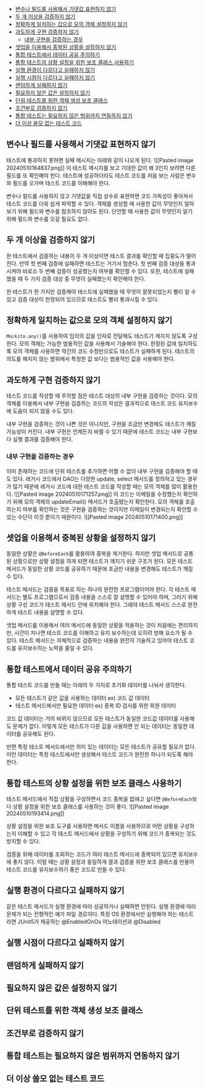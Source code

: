 - [변수나 필드를 사용해서 기댓값 표현하지 않기](#%EB%B3%80%EC%88%98%EB%82%98%20%ED%95%84%EB%93%9C%EB%A5%BC%20%EC%82%AC%EC%9A%A9%ED%95%B4%EC%84%9C%20%EA%B8%B0%EB%8C%93%EA%B0%92%20%ED%91%9C%ED%98%84%ED%95%98%EC%A7%80%20%EC%95%8A%EA%B8%B0)
- [두 개 이상을 검증하지 않기](#%EB%91%90%20%EA%B0%9C%20%EC%9D%B4%EC%83%81%EC%9D%84%20%EA%B2%80%EC%A6%9D%ED%95%98%EC%A7%80%20%EC%95%8A%EA%B8%B0)
- [정확하게 일치하는 값으로 모의 객체 설정하지 않기](#%EC%A0%95%ED%99%95%ED%95%98%EA%B2%8C%20%EC%9D%BC%EC%B9%98%ED%95%98%EB%8A%94%20%EA%B0%92%EC%9C%BC%EB%A1%9C%20%EB%AA%A8%EC%9D%98%20%EA%B0%9D%EC%B2%B4%20%EC%84%A4%EC%A0%95%ED%95%98%EC%A7%80%20%EC%95%8A%EA%B8%B0)
- [과도하게 구현 검증하지 않기](#%EA%B3%BC%EB%8F%84%ED%95%98%EA%B2%8C%20%EA%B5%AC%ED%98%84%20%EA%B2%80%EC%A6%9D%ED%95%98%EC%A7%80%20%EC%95%8A%EA%B8%B0)
	- [내부 구현을 검증하는 경우](#%EB%82%B4%EB%B6%80%20%EA%B5%AC%ED%98%84%EC%9D%84%20%EA%B2%80%EC%A6%9D%ED%95%98%EB%8A%94%20%EA%B2%BD%EC%9A%B0)
- [셋업을 이용해서 중복된 상황을 설정하지 않기](#%EC%85%8B%EC%97%85%EC%9D%84%20%EC%9D%B4%EC%9A%A9%ED%95%B4%EC%84%9C%20%EC%A4%91%EB%B3%B5%EB%90%9C%20%EC%83%81%ED%99%A9%EC%9D%84%20%EC%84%A4%EC%A0%95%ED%95%98%EC%A7%80%20%EC%95%8A%EA%B8%B0)
- [통합 테스트에서 데이터 공유 주의하기](#%ED%86%B5%ED%95%A9%20%ED%85%8C%EC%8A%A4%ED%8A%B8%EC%97%90%EC%84%9C%20%EB%8D%B0%EC%9D%B4%ED%84%B0%20%EA%B3%B5%EC%9C%A0%20%EC%A3%BC%EC%9D%98%ED%95%98%EA%B8%B0)
- [통합 테스트의 상황 설정을 위한 보조 클래스 사용하기](#%ED%86%B5%ED%95%A9%20%ED%85%8C%EC%8A%A4%ED%8A%B8%EC%9D%98%20%EC%83%81%ED%99%A9%20%EC%84%A4%EC%A0%95%EC%9D%84%20%EC%9C%84%ED%95%9C%20%EB%B3%B4%EC%A1%B0%20%ED%81%B4%EB%9E%98%EC%8A%A4%20%EC%82%AC%EC%9A%A9%ED%95%98%EA%B8%B0)
- [실행 환경이 다르다고 실패하지 않기](#%EC%8B%A4%ED%96%89%20%ED%99%98%EA%B2%BD%EC%9D%B4%20%EB%8B%A4%EB%A5%B4%EB%8B%A4%EA%B3%A0%20%EC%8B%A4%ED%8C%A8%ED%95%98%EC%A7%80%20%EC%95%8A%EA%B8%B0)
- [실행 시점이 다르다고 실패하지 않기](#%EC%8B%A4%ED%96%89%20%EC%8B%9C%EC%A0%90%EC%9D%B4%20%EB%8B%A4%EB%A5%B4%EB%8B%A4%EA%B3%A0%20%EC%8B%A4%ED%8C%A8%ED%95%98%EC%A7%80%20%EC%95%8A%EA%B8%B0)
- [랜덤하게 실패하지 않기](#%EB%9E%9C%EB%8D%A4%ED%95%98%EA%B2%8C%20%EC%8B%A4%ED%8C%A8%ED%95%98%EC%A7%80%20%EC%95%8A%EA%B8%B0)
- [필요하지 않은 값은 설정하지 않기](#%ED%95%84%EC%9A%94%ED%95%98%EC%A7%80%20%EC%95%8A%EC%9D%80%20%EA%B0%92%EC%9D%80%20%EC%84%A4%EC%A0%95%ED%95%98%EC%A7%80%20%EC%95%8A%EA%B8%B0)
- [단위 테스트를 위한 객체 생성 보조 클래스](#%EB%8B%A8%EC%9C%84%20%ED%85%8C%EC%8A%A4%ED%8A%B8%EB%A5%BC%20%EC%9C%84%ED%95%9C%20%EA%B0%9D%EC%B2%B4%20%EC%83%9D%EC%84%B1%20%EB%B3%B4%EC%A1%B0%20%ED%81%B4%EB%9E%98%EC%8A%A4)
- [조건부로 검증하지 않기](#%EC%A1%B0%EA%B1%B4%EB%B6%80%EB%A1%9C%20%EA%B2%80%EC%A6%9D%ED%95%98%EC%A7%80%20%EC%95%8A%EA%B8%B0)
- [통합 테스트는 필요하지 않은 범위까지 연동하지 않기](#%ED%86%B5%ED%95%A9%20%ED%85%8C%EC%8A%A4%ED%8A%B8%EB%8A%94%20%ED%95%84%EC%9A%94%ED%95%98%EC%A7%80%20%EC%95%8A%EC%9D%80%20%EB%B2%94%EC%9C%84%EA%B9%8C%EC%A7%80%20%EC%97%B0%EB%8F%99%ED%95%98%EC%A7%80%20%EC%95%8A%EA%B8%B0)
- [더 이상 쓸모 없는 테스트 코드](#%EB%8D%94%20%EC%9D%B4%EC%83%81%20%EC%93%B8%EB%AA%A8%20%EC%97%86%EB%8A%94%20%ED%85%8C%EC%8A%A4%ED%8A%B8%20%EC%BD%94%EB%93%9C)

## 변수나 필드를 사용해서 기댓값 표현하지 않기
테스트에 통과하지 못하면 실패 메시지는 아래와 같이 나오게 된다.
![[Pasted image 20240510164837.png]]
이 테스트 메시지를 보고 기대한 값이 왜 3인지 보려면 다른 필드를 또 확인해야 한다.
테스트에 성공하더라도 테스트 코드를 처음 보는 사람은 변수와 필드를 오가며 테스트 코드를 이해해야 한다.

변수나 필드를 사용하지 않고 기댓값을 직접 상수로 표현하면 코드 가독성이 좋아져서 테스트 코드를 더욱 쉽게 파악할 수 있다. 객체를 생성할 때 사용한 값이 무엇인지 알아보기 위해 필드와 변수를 참조하지 않아도 된다. 단언할 때 사용한 값이 무엇인지 알기 위해 필드와 변수를 오갈 필요도 없다.

## 두 개 이상을 검증하지 않기
한 테스트에서 검증하는 내용이 두 개 이상이면 테스트 결과를 확인할 때 집중도가 떨어진다. 
만약 첫 번째 검증에 실패하면 테스트는 거기서 멈춘다. 첫 번째 검증 대상을 통과시켜야 비로소 두 번째 검증이 성공했는지 여부를 확인할 수 있다. 또한, 테스트에 실패했을 때 두 가지 검증 대상 중 무엇이 실패했는지 확인해야 한다.

한 테스트가 한 가지만 검증해야 테스트에 실패했을 때 무엇이 잘못되었는지 빨리 알 수 있고 검증 대상이 한정되어 있으므로 테스트도 빨리 통과시킬 수 있다.

## 정확하게 일치하는 값으로 모의 객체 설정하지 않기
`Mockito.any()`를 사용하여 임의의 값을 인자로 전달해도 테스트가 깨지지 않도록 구성한다.
모의 객체는 가능한 범용적인 값을 사용해서 기술해야 한다. 
한정된 값에 일치하도록 모의 객체를 사용하면 약간의 코드 수정만으로도 테스트가 실패하게 된다.
테스트의 의도를 해치지 않는 범위에서 특정한 값 보다는 범용적인 값을 사용해야 한다.

## 과도하게 구현 검증하지 않기
테스트 코드를 작성할 때 주의할 점은 테스트 대상의 내부 구현을 검증하는 것이다.
모의 객체를 이용해서 내부 구현을 검증하는 코드의 작성은 결과적으로 테스트 코드 유지보수에 도움이 되지 않을 수도 있다.

내부 구현을 검증하는 것이 나쁜 것은 아니지만, 구현을 조금만 변경해도 테스트가 깨질 가능성이 커진다.
내부 구현은 언제든지 바뀔 수 있기 때문에 테스트 코드는 내부 구현보다 실행 결과를 검증해야 한다.

### 내부 구현을 검증하는 경우
이미 존재하는 코드에 단위 테스트를 추가하면 어쩔 수 없이 내부 구현을 검증해야 할 때도 있다.
레거시 코드에서 DAO는 다양한 update, select 메서드를 정의하고 있는 경우가 많기 때문에 레거시 코드에 대한 테스트 코드를 작성할 때는 모의 객체를 많이 활용한다.
![[Pasted image 20240510171257.png]]
이 코드는 이메일을 수정했는지 확인하기 위해 모의 객체의 updateEmail() 메서드가 호출됐는지 확인한다. 모의 객체를 호출하는지 여부를 확인하는 것은 구현을 검증하는 것이지만 이메일이 변경되는지 확인할 수 있는 수단이 이것 뿐이기 때문이다.
![[Pasted image 20240510171400.png]]

## 셋업을 이용해서 중복된 상황을 설정하지 않기
동일한 상황은 `@BeforeEach`를 활용하여 중복을 제거한다.
하지만 셋업 메서드로 공통된 상황으로만 상황 설정을 하게 되면 테스트가 깨지기 쉬운 구조가 된다.
모든 테스트 메서드가 동일한 상황 코드를 공유하기 때문에 조금만 내용을 변경해도 테스트가 깨질 수 있다.

테스트 메서드는 검증을 목표로 하는 하나의 완전한 프로그램이어야 한다. 각 테스트 메서드는 별도 프로그램으로서 검증 내용을 스스로 잘 설명할 수 있어야 하며, 그러기 위해 상황 구성 코드가 테스트 메서드 안에 위치해야 한다. 그래야 테스트 메서드 스스로 완전하게 테스트 내용을 설명할 수 있다.

셋업 메서드를 이용해서 여러 메서드에 동일한 상황을 적용하는 것이 처음에는 편리하지만, 시간이 지나면 테스트 코드를 이해하고 유지 보수하는데 오히려 방해 요소가 될 수 있다. 테스트 메서드는 자체적으로 검증하는 내용을 완전히 기술하고 있어야 테스트 코드를 유지보수하는 노력을 줄일 수 있다.

## 통합 테스트에서 데이터 공유 주의하기
통합 테스트 코드를 만들 때는 아래의 두 가지로 초기화 데이터를 나눠서 생각한다.
- 모든 테스트가 같은 값을 사용하는 데이터 ex) 코드 값 데이터
- 테스트 메서드에서만 필요한 데이터 ex) 중복 ID 검사를 위한 회원 데이터

코드 값 데이터는 거의 바뀌지 않으므로 모든 테스트가 동일한 코드값 데이터를 사용해도 문제가 없다. 이렇게 모든 테스트가 다른 값을 사용하면 안 되는 데이터는 동일한 데이터를 공유해도 된다.

반면 특정 테스트 메서드에서만 의미 있는 데이터는 모든 테스트가 공유할 필요가 없다. 이런 데이터는 특정 테스트에서만 생성해서 테스트 코드가 완전한 하나가 되도록 해야 한다.

## 통합 테스트의 상황 설정을 위한 보조 클래스 사용하기
테스트 메서드에서 직접 상황을 구성하면서 코드 중복을 없애고 싶다면 `@BeforeEach`보다 상황 설정을 위한 보조 클래스를 사용하는 것이 좋다.
![[Pasted image 20240510193414.png]]

상황 설정을 위한 보조 도구를 사용하면 메서드 이름을 사용하므로 어떤 상황을 구성하는지 이해할 수 있고 각 테스트 메서드에서 상황을 구성하기 위해 코드가 중복되는 것도 방지할 수 있다.

검증을 위해 데이터를 조회하는 코드가 여러 테스트 메서드에 중복되어 있으면 유지보수에 좋지 않다. 이럴 때는 상황 설정과 동일하게 결과 검증을 위한 보조 클래스를 만들어 테스트 코드를 유지보수하기 좋은 코드로 만들 수 있다.

## 실행 환경이 다르다고 실패하지 않기
같은 테스트 메서드가 실행 환경에 따라 성공하거나 실패하면 안된다.
실행 환경에 따라 문제가 되는 전형적인 예가 파일 경로이다.
특정 OS 환경에서만 실행해야 하는 테스트라면 JUnit5가 제공하는 @EnabledOnOs 어노테이션과 @Disabled

## 실행 시점이 다르다고 실패하지 않기

## 랜덤하게 실패하지 않기

## 필요하지 않은 값은 설정하지 않기

## 단위 테스트를 위한 객체 생성 보조 클래스

## 조건부로 검증하지 않기

## 통합 테스트는 필요하지 않은 범위까지 연동하지 않기

## 더 이상 쓸모 없는 테스트 코드

## 